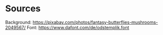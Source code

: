 # Sources
Background: https://pixabay.com/photos/fantasy-butterflies-mushrooms-2049567/
Font: https://www.dafont.com/de/odstemplik.font